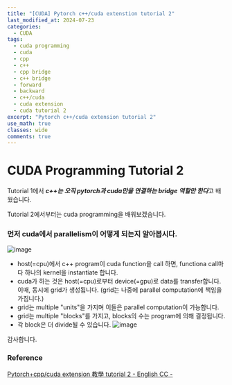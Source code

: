 ```yaml
---
title: "[CUDA] Pytorch c++/cuda extenstion tutorial 2"
last_modified_at: 2024-07-23
categories:
  - CUDA
tags:
  - cuda programming
  - cuda
  - cpp
  - c++
  - cpp bridge
  - c++ bridge
  - forward
  - backward
  - c++/cuda
  - cuda extension
  - cuda tutorial 2
excerpt: "Pytorch c++/cuda extension tutorial 2"
use_math: true
classes: wide
comments: true
---
```


# CUDA Programming Tutorial 2

Tutorial 1에서 ***c++는 오직 pytorch과 cuda만을 연결하는 bridge 역할만 한다***고 배웠습니다.

Tutorial 2에서부터는 cuda programming을 배워보겠습니다.

### 먼저 cuda에서 parallelism이 어떻게 되는지 알아봅시다.

![image](https://github.com/user-attachments/assets/63efeadb-2754-44bd-ac37-fafbc6261f7c)

- host(=cpu)에서 c++ program이 cuda function을 call 하면, functiona call마다 하나의 kernel을 instantiate 합니다.
- cuda가 하는 것은 host(=cpu)로부터 device(=gpu)로 data를 transfer합니다. 이때, 동시에 grid가 생성됩니다. (grid는 나중에 parallel computation에 책임을 가집니다.)
- grid는 multiple "units"을 가지며 이들은 parallel computation이 가능합니다.
- grid는 multiple "blocks"를 가지고, blocks의 수는 program에 의해 결정됩니다.
- 각 block은 더 divide될 수 있습니다.
![image](https://github.com/user-attachments/assets/4204a994-88ac-4485-8df0-40c99ad7ddc9)


감사합니다.

### Reference
[Pytorch+cpp/cuda extension 教學 tutorial 2 - English CC -](https://www.youtube.com/watch?v=_QqG_I8nfH0&list=PLDV2CyUo4q-LKuiNltBqCKdO9GH4SS_ec&index=2)
